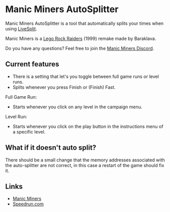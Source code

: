 # Manic Miners AutoSplitter

Manic Miners AutoSplitter is a tool that automatically splits your times when using [LiveSplit](http://livesplit.org/).

Manic Miners is a [Lego Rock Raiders](https://en.wikipedia.org/wiki/Lego_Rock_Raiders_(video_game)) (1999) remake made by Baraklava.

Do you have any questions? Feel free to join the [Manic Miners Discord](https://discord.com/channels/580269696369164299/1145630476137152523).

## Current features
- There is a setting that let's you toggle between full game runs or level runs.
- Splits whenever you press Finish or (Finish) Fast.

Full Game Run:
- Starts whenever you click on any level in the campaign menu.

Level Run:
- Starts whenever you click on the play button in the instructions menu of a specific level.

## What if it doesn't auto split?

There should be a small change that the memory addresses associated with the auto-splitter are not correct, in this case a restart of the game should fix it.

## Links
- [Manic Miners](https://manicminers.baraklava.com/)
- [Speedrun.com](https://www.speedrun.com/nl-NL/Manic_Miners)
